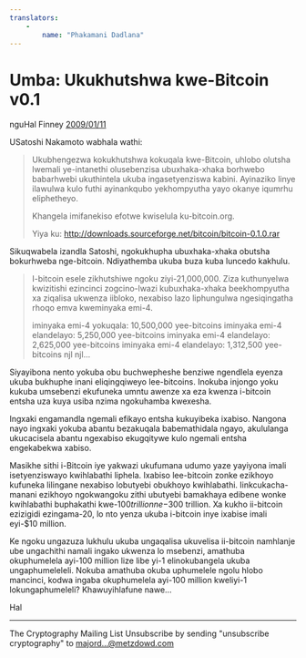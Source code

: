 ```yaml
---
translators: 
    - 
        name: "Phakamani Dadlana"
---
```

# Umba: Ukukhutshwa kwe-Bitcoin v0.1

nguHal Finney [2009/01/11](https://web.archive.org/web/20190712071421/https://www.mail-archive.com/cryptography@metzdowd.com/msg10152.html)

<LanguageDropdown/>

USatoshi Nakamoto wabhala wathi: 

> Ukubhengezwa kokukhutshwa kokuqala kwe-Bitcoin, uhlobo olutsha lwemali ye-intanethi 
> olusebenzisa ubuxhaka-xhaka borhwebo babarhwebi ukuthintela ukuba ingasetyenziswa 
> kabini. Ayinaziko linye ilawulwa kulo futhi ayinankqubo yekhompyutha yayo okanye iqumrhu 
> eliphetheyo. 
> 
> Khangela imifanekiso efotwe kwiselula ku-bitcoin.org. 
> 
> Yiya ku: http://downloads.sourceforge.net/bitcoin/bitcoin-0.1.0.rar 

Sikuqwabela izandla Satoshi, ngokukhupha ubuxhaka-xhaka obutsha bokurhweba 
nge-bitcoin. Ndiyathemba ukuba buza kuba luncedo kakhulu. 

> I-bitcoin esele zikhutshiwe ngoku ziyi-21,000,000. Ziza kuthunyelwa kwizitishi ezincinci 
> zogcino-lwazi kubuxhaka-xhaka beekhompyutha xa ziqalisa ukwenza iibloko, nexabiso 
> lazo liphungulwa ngesiqingatha rhoqo emva kweminyaka emi-4. 
> 
> iminyaka emi-4 yokuqala: 10,500,000 yee-bitcoins 
> iminyaka emi-4 elandelayo: 5,250,000 yee-bitcoins 
> iminyaka emi-4 elandelayo: 2,625,000 yee-bitcoins 
> iminyaka emi-4 elandelayo: 1,312,500 yee-bitcoins
> njl njl... 

Siyayibona nento yokuba obu buchwepheshe benziwe ngendlela eyenza ukuba bukhuphe 
inani eliqingqiweyo lee-bitcoins. Inokuba injongo yoku kukuba umsebenzi ekufuneka umntu 
awenze xa eza kwenza i-bitcoin entsha uza kuya usiba nzima ngokuhamba kwexesha.  

Ingxaki engamandla ngemali efikayo entsha kukuyibeka ixabiso. Nangona nayo ingxaki 
yokuba abantu bezakuqala babemathidala ngayo, akululanga ukucacisela abantu ngexabiso 
ekugqitywe kulo ngemali entsha engekabekwa xabiso.  

Masikhe sithi i-Bitcoin iye yakwazi ukufumana udumo yaze yayiyona imali isetyenziswayo 
kwihlabathi liphela. Ixabiso lee-bitcoin zonke ezikhoyo kufuneka lilingane nexabiso 
lobutyebi obukhoyo kwihlabathi. Iinkcukacha-manani ezikhoyo ngokwangoku zithi ubutyebi 
bamakhaya edibene wonke kwihlabathi buphakathi kwe-$100 trillion ne-$300 trillion. Xa 
kukho ii-bitcoin ezizigidi ezingama-20, lo nto yenza ukuba i-bitcoin inye ixabise imali eyi-$10 
million. 

Ke ngoku ungazuza lukhulu ukuba ungaqalisa ukuvelisa ii-bitcoin namhlanje ube ungachithi 
namali ingako ukwenza lo msebenzi, amathuba okuphumelela ayi-100 million lize libe yi-1 
elinokubangela ukuba ungaphumeleleli. Nokuba amathuba okuba uphumelele ngolu hlobo 
mancinci, kodwa ingaba okuphumelela ayi-100 million kweliyi-1 lokungaphumeleli? 
Khawuyihlafune nawe… 

Hal

---------------------------------------------------------------------
The Cryptography Mailing List
Unsubscribe by sending "unsubscribe cryptography" to majord...@metzdowd.com

